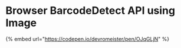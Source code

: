 # Browser BarcodeDetect API using Image

{% embed url="https://codepen.io/devromeister/pen/OJqGLjN" %}
